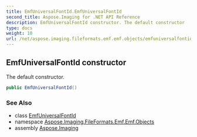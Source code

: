 ```yaml
---
title: EmfUniversalFontId.EmfUniversalFontId
second_title: Aspose.Imaging for .NET API Reference
description: EmfUniversalFontId constructor. The default constructor
type: docs
weight: 10
url: /net/aspose.imaging.fileformats.emf.emf.objects/emfuniversalfontid/emfuniversalfontid/
---
```

## EmfUniversalFontId constructor

The default constructor.

```csharp
public EmfUniversalFontId()
```

### See Also

* class [EmfUniversalFontId](../)
* namespace [Aspose.Imaging.FileFormats.Emf.Emf.Objects](../../emfuniversalfontid/)
* assembly [Aspose.Imaging](../../../)


